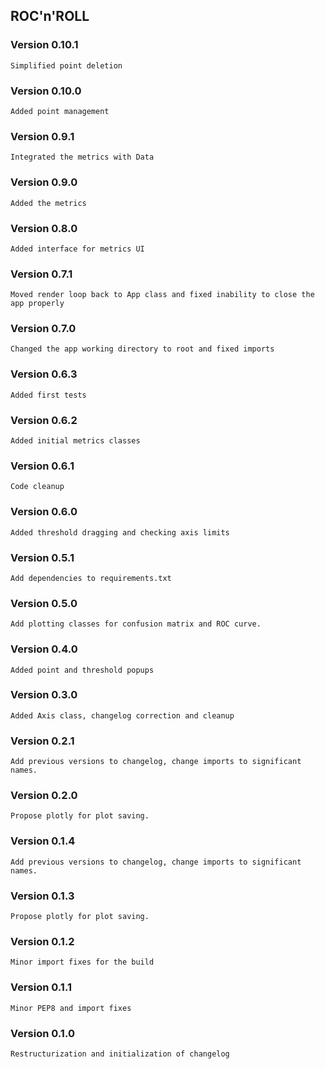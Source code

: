 ## ROC'n'ROLL

### Version 0.10.1
    Simplified point deletion

### Version 0.10.0
    Added point management

### Version 0.9.1
    Integrated the metrics with Data

### Version 0.9.0
    Added the metrics

### Version 0.8.0
    Added interface for metrics UI

### Version 0.7.1
    Moved render loop back to App class and fixed inability to close the app properly

### Version 0.7.0
    Changed the app working directory to root and fixed imports

### Version 0.6.3
    Added first tests

### Version 0.6.2
    Added initial metrics classes

### Version 0.6.1
    Code cleanup

### Version 0.6.0
    Added threshold dragging and checking axis limits

### Version 0.5.1
    Add dependencies to requirements.txt

### Version 0.5.0
    Add plotting classes for confusion matrix and ROC curve.

### Version 0.4.0
    Added point and threshold popups

### Version 0.3.0
    Added Axis class, changelog correction and cleanup

### Version 0.2.1
    Add previous versions to changelog, change imports to significant names.

### Version 0.2.0
    Propose plotly for plot saving.

### Version 0.1.4
    Add previous versions to changelog, change imports to significant names.

### Version 0.1.3
    Propose plotly for plot saving.

### Version 0.1.2
    Minor import fixes for the build

### Version 0.1.1
    Minor PEP8 and import fixes

### Version 0.1.0
    Restructurization and initialization of changelog
